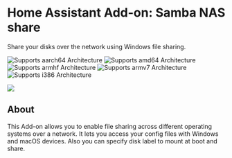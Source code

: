# Home Assistant Add-on: Samba NAS share

Share your disks over the network using Windows file sharing.

![Supports aarch64 Architecture][aarch64-shield] ![Supports amd64 Architecture][amd64-shield] ![Supports armhf Architecture][armhf-shield] ![Supports armv7 Architecture][armv7-shield] ![Supports i386 Architecture][i386-shield]

<!--
[![Stargazers repo roster for @danveitch76/hassio-addons](https://raw.githubusercontent.com/danveitch76/hassio-addons/master/.github/stars2.svg)](https://github.com/danveitch76/hassio-addons/stargazers)

![downloads evolution](https://raw.githubusercontent.com/danveitch76/hassio-addons/master/sambanas/stats.png)
-->

<a href="https://www.buymeacoffee.com/danveitch76"><img src="https://img.buymeacoffee.com/button-api/?text=Buy me a coffee&emoji=&slug=danveitch76&button_colour=FFDD00&font_colour=000000&font_family=Cookie&outline_colour=000000&coffee_colour=ffffff" /></a>

## About

This Add-on allows you to enable file sharing across different operating systems over a network.
It lets you access your config files with Windows and macOS devices.
Also you can specify disk label to mount at boot and share.


[aarch64-shield]: https://img.shields.io/badge/aarch64-yes-green.svg
[amd64-shield]: https://img.shields.io/badge/amd64-yes-green.svg
[armhf-shield]: https://img.shields.io/badge/armhf-yes-green.svg
[armv7-shield]: https://img.shields.io/badge/armv7-yes-green.svg
[discord]: https://discord.gg/c5DvZ4e
[forum]: https://community.home-assistant.io
[i386-shield]: https://img.shields.io/badge/i386-yes-green.svg
[issue]: https://github.com/danveitch76/hassio-addons/issues
[reddit]: https://reddit.com/r/homeassistant
[repository]: https://github.com/danveitch76/hassio-addons
